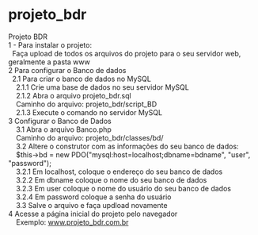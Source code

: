 # projeto_bdr
Projeto BDR<br />
1 - Para instalar o projeto:<br />
&nbsp;&nbsp;Faça upload de todos os arquivos do projeto para o seu servidor web, geralmente a pasta www<br />
2 Para configurar o Banco de dados<br />
&nbsp;&nbsp;2.1 Para criar o banco de dados no MySQL<br />
&nbsp;&nbsp;&nbsp;&nbsp;2.1.1 Crie uma base de dados no seu servidor MySQL<br />
&nbsp;&nbsp;&nbsp;&nbsp;2.1.2 Abra o arquivo projeto_bdr.sql<br />
&nbsp;&nbsp;&nbsp;&nbsp;Caminho do arquivo: projeto_bdr/script_BD<br />
&nbsp;&nbsp;&nbsp;&nbsp;2.1.3 Execute o comando no servidor MySQL<br />
3 Configurar o Banco de Dados<br />
&nbsp;&nbsp;&nbsp;&nbsp;3.1 Abra o arquivo Banco.php<br />
&nbsp;&nbsp;&nbsp;&nbsp;Caminho do arquivo: projeto_bdr/classes/bd/<br />
&nbsp;&nbsp;&nbsp;&nbsp;3.2 Altere o construtor com as informações do seu banco de dados:<br />
&nbsp;&nbsp;&nbsp;&nbsp;$this->bd = new PDO("mysql:host=localhost;dbname=bdname", "user", "password");<br />
&nbsp;&nbsp;&nbsp;&nbsp;3.2.1 Em localhost, coloque o endereço do seu banco de dados<br />
&nbsp;&nbsp;&nbsp;&nbsp;3.2.2 Em dbname coloque o nome do seu banco de dados<br />
&nbsp;&nbsp;&nbsp;&nbsp;3.2.3 Em user coloque o nome do usuário do seu banco de dados<br />
&nbsp;&nbsp;&nbsp;&nbsp;3.2.4 Em password coloque a senha do usuário<br />
&nbsp;&nbsp;&nbsp;&nbsp;3.3 Salve o arquivo e faça updload novamente<br />
4 Acesse a página inicial do projeto pelo navegador<br />
&nbsp;&nbsp;&nbsp;&nbsp;Exemplo: www.projeto_bdr.com.br
